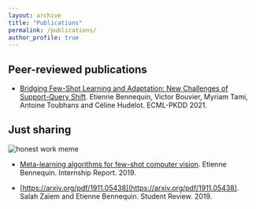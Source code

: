 ```yaml
---
layout: archive
title: "Publications"
permalink: /publications/
author_profile: true
---
```


## Peer-reviewed publications

- [Bridging Few-Shot Learning and Adaptation: New Challenges of Support-Query Shift](https://arxiv.org/pdf/2105.11804.pdf). Etienne Bennequin, Victor Bouvier, Myriam Tami, Antoine Toubhans and Céline Hudelot. ECML-PKDD 2021.

## Just sharing 

![honest work meme](https://ebennequin.github.io/images/its-honest-work.gif)

- [Meta-learning algorithms for few-shot computer vision](https://arxiv.org/pdf/1909.13579.pdf).
Etienne Bennequin. Internship Report. 2019.
  
- [https://arxiv.org/pdf/1911.05438](https://arxiv.org/pdf/1911.05438). Salah Zaïem and Etienne Bennequin.
Student Review. 2019.
